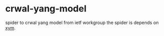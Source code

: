# crwal-yang-model
spider to crwal yang model from ietf workgroup
the spider is depends on [xym](https://github.com/xym-tool/xym).

